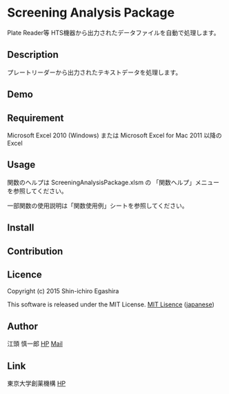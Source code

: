 # Screening Analysis Package

Plate Reader等 HTS機器から出力されたデータファイルを自動で処理します。

## Description

プレートリーダーから出力されたテキストデータを処理します。

## Demo

## Requirement

Microsoft Excel 2010 (Windows) または Microsoft Excel for Mac 2011 以降の Excel


## Usage

関数のヘルプは ScreeningAnalysisPackage.xlsm の 「関数ヘルプ」メニューを参照してください。

一部関数の使用説明は「関数使用例」シートを参照してください。

## Install

## Contribution

## Licence

Copyright (c) 2015 Shin-ichiro Egashira

This software is released under the MIT License.
[MIT Lisence](https://github.com/tcnksm/tool/blob/master/LICENCE) 
([japanese](http://sourceforge.jp/projects/opensource/wiki/licenses%2FMIT_license))

## Author

江頭 慎一郎 [HP](https://github.com/gogowooky) [Mail](mailto:gogowooky@gmail.com)

## Link

東京大学創薬機構 [HP](http://www.ddi.u-tokyo.ac.jp/)